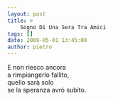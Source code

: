 ```yaml
---
layout: post
title: >
    Sogno Di Una Sera Tra Amici
tags: []
date: 2009-05-01 13:45:00
author: pietro
---
```

E non riesco ancora<br/>a rimpiangerlo fallito,<br/>quello sarà solo<br/>se la speranza avrò subito.
